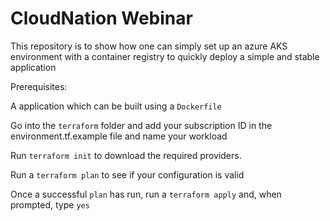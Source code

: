 # CloudNation Webinar

This repository is to show how one can simply set up an azure AKS environment with a container registry to quickly deploy a simple and stable application

Prerequisites:

A application which can be built using a `Dockerfile`

Go into the `terraform` folder and add your subscription ID in the environment.tf.example file and name your workload

Run `terraform init` to download the required providers.

Run a `terraform plan` to see if your configuration is valid

Once a successful `plan` has run, run a `terraform apply` and, when prompted, type `yes`